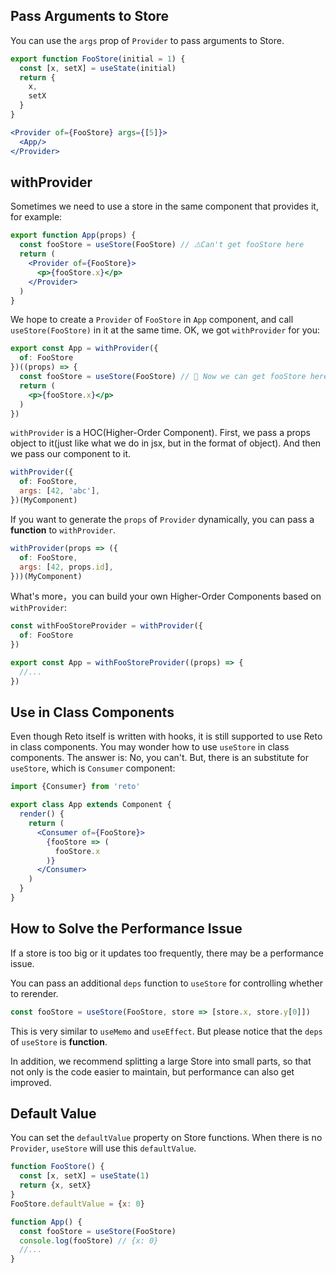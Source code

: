 ## Pass Arguments to Store

You can use the `args` prop of `Provider` to pass arguments to Store.

```jsx
export function FooStore(initial = 1) {
  const [x, setX] = useState(initial)
  return {
    x,
    setX
  }
}
```

```jsx
<Provider of={FooStore} args={[5]}>
  <App/>
</Provider>
```

## withProvider

Sometimes we need to use a store in the same component that provides it, for example:

```jsx
export function App(props) {
  const fooStore = useStore(FooStore) // ⚠️Can't get fooStore here
  return (
    <Provider of={FooStore}>
      <p>{fooStore.x}</p>
    </Provider>
  )
}
```

We hope to create a `Provider` of `FooStore` in `App` component, and call `useStore(FooStore)` in it at the same time. OK, we got `withProvider` for you:

```jsx
export const App = withProvider({
  of: FooStore
})((props) => {
  const fooStore = useStore(FooStore) // 🎉 Now we can get fooStore here
  return (
    <p>{fooStore.x}</p>
  )
})
```

`withProvider` is a HOC(Higher-Order Component). First, we pass a props object to it(just like what we do in jsx, but in the format of object). And then we pass our component to it.

```jsx
withProvider({
  of: FooStore,
  args: [42, 'abc'],
})(MyComponent)
```

If you want to generate the `props` of `Provider` dynamically, you can pass a **function** to `withProvider`.

```jsx
withProvider(props => ({
  of: FooStore,
  args: [42, props.id],
}))(MyComponent)
```


What's more，you can build your own Higher-Order Components based on `withProvider`:

```js
const withFooStoreProvider = withProvider({
  of: FooStore
})

export const App = withFooStoreProvider((props) => {
  //...
})
```

## Use in Class Components

Even though Reto itself is written with hooks, it is still supported to use Reto in class components. You may wonder how to use `useStore` in class components. The answer is: No, you can't. But, there is an substitute for `useStore`, which is `Consumer` component:

```jsx
import {Consumer} from 'reto'

export class App extends Component {
  render() {
    return (
      <Consumer of={FooStore}>
        {fooStore => (
          fooStore.x
        )}
      </Consumer>
    )
  }
}
```


## How to Solve the Performance Issue

If a store is too big or it updates too frequently, there may be a performance issue.

You can pass an additional `deps` function to `useStore` for controlling whether to rerender.

```jsx
const fooStore = useStore(FooStore, store => [store.x, store.y[0]])
```

This is very similar to `useMemo` and `useEffect`. But please notice that the `deps` of `useStore` is **function**.

In addition, we recommend splitting a large Store into small parts, so that not only is the code easier to maintain, but performance can also get improved.

## Default Value

You can set the `defaultValue` property on Store functions. When there is no `Provider`, `useStore` will use this `defaultValue`.

```jsx
function FooStore() {
  const [x, setX] = useState(1)
  return {x, setX}
}
FooStore.defaultValue = {x: 0}

function App() {
  const fooStore = useStore(FooStore)
  console.log(fooStore) // {x: 0}
  //...
}
```
